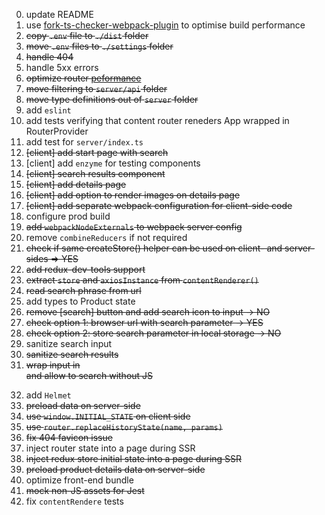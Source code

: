 0. update README
1. use [fork-ts-checker-webpack-plugin](https://github.com/TypeStrong/fork-ts-checker-webpack-plugin) to optimise build performance
2. ~~copy `.env` file to `./dist` folder~~
3. ~~move `.env` files to `./settings` folder~~
4. ~~handle 404~~
5. handle 5xx errors
6. ~~optimize router [peformance](https://router5.js.org/advanced/universal-routing#performance)~~
7. ~~move filtering to `server/api` folder~~
8. ~~move type definitions out of `server` folder~~
9. add `eslint`
10. add tests verifying that content router reneders App wrapped in RouterProvider
11. add test for `server/index.ts`
12. ~~[client] add start page with search~~
13. [client] add `enzyme` for testing components
14. ~~[client] search results component~~
15. ~~[client] add details page~~
16. ~~[client] add option to render images on details page~~
17. ~~[client] add separate webpack configuration for client-side code~~
18. configure prod build
19. ~~add `webpackNodeExternals` to webpack server config~~
20. remove `combineReducers` if not required
21. ~~check if same createStore() helper can be used on client- and server- sides => YES~~
22. ~~add redux-dev-tools support~~
23. ~~extract `store` and `axiosInstance` from `contentRenderer()`~~
24. ~~read search phrase from url~~
25. add types to Product state
26. ~~remove [search] button and add search icon to input -> NO~~
27. ~~check option 1: browser url with search parameter -> YES~~
28. ~~check option 2: store search parameter in local storage -> NO~~
29. sanitize search input
30. ~~sanitize search results~~
31. ~~wrap input in <form> and allow to search without JS~~
32. add `Helmet`
33. ~~preload data on server-side~~
34. ~~use `window.INITIAL_STATE` on client side~~
35. ~~use `router.replaceHistoryState(name, params)`~~
36. ~~fix 404 favicon issue~~
37. inject router state into a page during SSR
38. ~~inject redux store initial state into a page during SSR~~
39. ~~preload product details data on server-side~~
40. optimize front-end bundle
41. ~~mock non-JS assets for Jest~~
42. fix `contentRendere` tests
